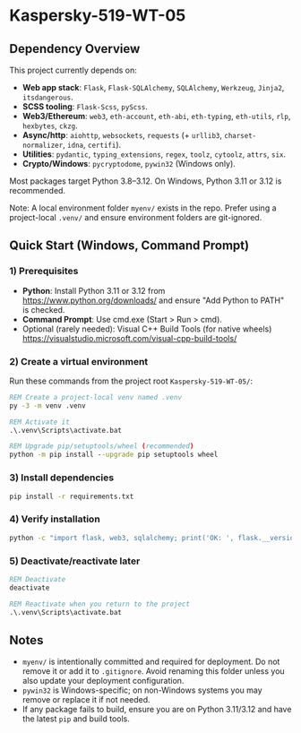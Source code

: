 # Kaspersky-519-WT-05

## Dependency Overview

This project currently depends on:

- **Web app stack**: `Flask`, `Flask-SQLAlchemy`, `SQLAlchemy`, `Werkzeug`, `Jinja2`, `itsdangerous`.
- **SCSS tooling**: `Flask-Scss`, `pyScss`.
- **Web3/Ethereum**: `web3`, `eth-account`, `eth-abi`, `eth-typing`, `eth-utils`, `rlp`, `hexbytes`, `ckzg`.
- **Async/http**: `aiohttp`, `websockets`, `requests` (+ `urllib3`, `charset-normalizer`, `idna`, `certifi`).
- **Utilities**: `pydantic`, `typing_extensions`, `regex`, `toolz`, `cytoolz`, `attrs`, `six`.
- **Crypto/Windows**: `pycryptodome`, `pywin32` (Windows only).

Most packages target Python 3.8–3.12. On Windows, Python 3.11 or 3.12 is recommended.

Note: A local environment folder `myenv/` exists in the repo. Prefer using a project-local `.venv/` and ensure environment folders are git-ignored.

## Quick Start (Windows, Command Prompt)

### 1) Prerequisites

- **Python**: Install Python 3.11 or 3.12 from https://www.python.org/downloads/ and ensure "Add Python to PATH" is checked.
- **Command Prompt**: Use cmd.exe (Start > Run > cmd).
- Optional (rarely needed): Visual C++ Build Tools (for native wheels) https://visualstudio.microsoft.com/visual-cpp-build-tools/

### 2) Create a virtual environment

Run these commands from the project root `Kaspersky-519-WT-05/`:

```bat
REM Create a project-local venv named .venv
py -3 -m venv .venv

REM Activate it
.\.venv\Scripts\activate.bat

REM Upgrade pip/setuptools/wheel (recommended)
python -m pip install --upgrade pip setuptools wheel
```

### 3) Install dependencies

```bat
pip install -r requirements.txt
```

### 4) Verify installation

```bat
python -c "import flask, web3, sqlalchemy; print('OK: ', flask.__version__, web3.__version__, sqlalchemy.__version__)"
```

### 5) Deactivate/reactivate later

```bat
REM Deactivate
deactivate

REM Reactivate when you return to the project
.\.venv\Scripts\activate.bat
```
## Notes

- `myenv/` is intentionally committed and required for deployment. Do not remove it or add it to `.gitignore`. Avoid renaming this folder unless you also update your deployment configuration.
- `pywin32` is Windows-specific; on non-Windows systems you may remove or replace it if not needed.
- If any package fails to build, ensure you are on Python 3.11/3.12 and have the latest `pip` and build tools.
